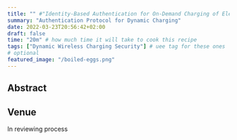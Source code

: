 ```yaml
---
title: "" #"Identity-Based Authentication for On-Demand Charging of Electric Vehicles"
summary: "Authentication Protocol for Dynamic Charging"
date: 2022-03-23T20:56:42+02:00
draft: false
time: "20m" # how much time it will take to cook this recipe
tags: ["Dynamic Wireless Charging Security"] # uee tag for these ones
# optional
featured_image: "/boiled-eggs.png"
---
```

## Abstract

## Venue

In reviewing process